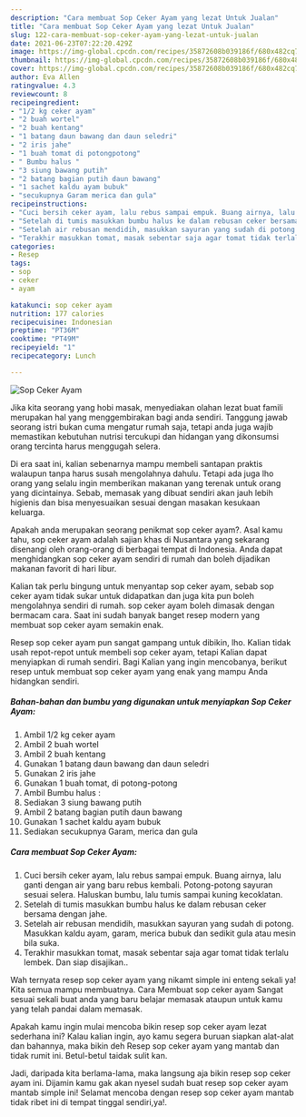 ```yaml
---
description: "Cara membuat Sop Ceker Ayam yang lezat Untuk Jualan"
title: "Cara membuat Sop Ceker Ayam yang lezat Untuk Jualan"
slug: 122-cara-membuat-sop-ceker-ayam-yang-lezat-untuk-jualan
date: 2021-06-23T07:22:20.429Z
image: https://img-global.cpcdn.com/recipes/35872608b039186f/680x482cq70/sop-ceker-ayam-foto-resep-utama.jpg
thumbnail: https://img-global.cpcdn.com/recipes/35872608b039186f/680x482cq70/sop-ceker-ayam-foto-resep-utama.jpg
cover: https://img-global.cpcdn.com/recipes/35872608b039186f/680x482cq70/sop-ceker-ayam-foto-resep-utama.jpg
author: Eva Allen
ratingvalue: 4.3
reviewcount: 8
recipeingredient:
- "1/2 kg ceker ayam"
- "2 buah wortel"
- "2 buah kentang"
- "1 batang daun bawang dan daun seledri"
- "2 iris jahe"
- "1 buah tomat di potongpotong"
- " Bumbu halus "
- "3 siung bawang putih"
- "2 batang bagian putih daun bawang"
- "1 sachet kaldu ayam bubuk"
- "secukupnya Garam merica dan gula"
recipeinstructions:
- "Cuci bersih ceker ayam, lalu rebus sampai empuk. Buang airnya, lalu ganti dengan air yang baru rebus kembali. Potong-potong sayuran sesuai selera. Haluskan bumbu, lalu tumis sampai kuning kecoklatan."
- "Setelah di tumis masukkan bumbu halus ke dalam rebusan ceker bersama dengan jahe."
- "Setelah air rebusan mendidih, masukkan sayuran yang sudah di potong. Masukkan kaldu ayam, garam, merica bubuk dan sedikit gula atau mesin bila suka."
- "Terakhir masukkan tomat, masak sebentar saja agar tomat tidak terlalu lembek. Dan siap disajikan.."
categories:
- Resep
tags:
- sop
- ceker
- ayam

katakunci: sop ceker ayam 
nutrition: 177 calories
recipecuisine: Indonesian
preptime: "PT36M"
cooktime: "PT49M"
recipeyield: "1"
recipecategory: Lunch

---
```



![Sop Ceker Ayam](https://img-global.cpcdn.com/recipes/35872608b039186f/680x482cq70/sop-ceker-ayam-foto-resep-utama.jpg)

Jika kita seorang yang hobi masak, menyediakan olahan lezat buat famili merupakan hal yang menggembirakan bagi anda sendiri. Tanggung jawab seorang istri bukan cuma mengatur rumah saja, tetapi anda juga wajib memastikan kebutuhan nutrisi tercukupi dan hidangan yang dikonsumsi orang tercinta harus menggugah selera.

Di era  saat ini, kalian sebenarnya mampu membeli santapan praktis walaupun tanpa harus susah mengolahnya dahulu. Tetapi ada juga lho orang yang selalu ingin memberikan makanan yang terenak untuk orang yang dicintainya. Sebab, memasak yang dibuat sendiri akan jauh lebih higienis dan bisa menyesuaikan sesuai dengan masakan kesukaan keluarga. 



Apakah anda merupakan seorang penikmat sop ceker ayam?. Asal kamu tahu, sop ceker ayam adalah sajian khas di Nusantara yang sekarang disenangi oleh orang-orang di berbagai tempat di Indonesia. Anda dapat menghidangkan sop ceker ayam sendiri di rumah dan boleh dijadikan makanan favorit di hari libur.

Kalian tak perlu bingung untuk menyantap sop ceker ayam, sebab sop ceker ayam tidak sukar untuk didapatkan dan juga kita pun boleh mengolahnya sendiri di rumah. sop ceker ayam boleh dimasak dengan bermacam cara. Saat ini sudah banyak banget resep modern yang membuat sop ceker ayam semakin enak.

Resep sop ceker ayam pun sangat gampang untuk dibikin, lho. Kalian tidak usah repot-repot untuk membeli sop ceker ayam, tetapi Kalian dapat menyiapkan di rumah sendiri. Bagi Kalian yang ingin mencobanya, berikut resep untuk membuat sop ceker ayam yang enak yang mampu Anda hidangkan sendiri.

<!--inarticleads1-->

##### Bahan-bahan dan bumbu yang digunakan untuk menyiapkan Sop Ceker Ayam:

1. Ambil 1/2 kg ceker ayam
1. Ambil 2 buah wortel
1. Ambil 2 buah kentang
1. Gunakan 1 batang daun bawang dan daun seledri
1. Gunakan 2 iris jahe
1. Gunakan 1 buah tomat, di potong-potong
1. Ambil  Bumbu halus :
1. Sediakan 3 siung bawang putih
1. Ambil 2 batang bagian putih daun bawang
1. Gunakan 1 sachet kaldu ayam bubuk
1. Sediakan secukupnya Garam, merica dan gula




<!--inarticleads2-->

##### Cara membuat Sop Ceker Ayam:

1. Cuci bersih ceker ayam, lalu rebus sampai empuk. Buang airnya, lalu ganti dengan air yang baru rebus kembali. Potong-potong sayuran sesuai selera. Haluskan bumbu, lalu tumis sampai kuning kecoklatan.
1. Setelah di tumis masukkan bumbu halus ke dalam rebusan ceker bersama dengan jahe.
1. Setelah air rebusan mendidih, masukkan sayuran yang sudah di potong. Masukkan kaldu ayam, garam, merica bubuk dan sedikit gula atau mesin bila suka.
1. Terakhir masukkan tomat, masak sebentar saja agar tomat tidak terlalu lembek. Dan siap disajikan..




Wah ternyata resep sop ceker ayam yang nikamt simple ini enteng sekali ya! Kita semua mampu membuatnya. Cara Membuat sop ceker ayam Sangat sesuai sekali buat anda yang baru belajar memasak ataupun untuk kamu yang telah pandai dalam memasak.

Apakah kamu ingin mulai mencoba bikin resep sop ceker ayam lezat sederhana ini? Kalau kalian ingin, ayo kamu segera buruan siapkan alat-alat dan bahannya, maka bikin deh Resep sop ceker ayam yang mantab dan tidak rumit ini. Betul-betul taidak sulit kan. 

Jadi, daripada kita berlama-lama, maka langsung aja bikin resep sop ceker ayam ini. Dijamin kamu gak akan nyesel sudah buat resep sop ceker ayam mantab simple ini! Selamat mencoba dengan resep sop ceker ayam mantab tidak ribet ini di tempat tinggal sendiri,ya!.

